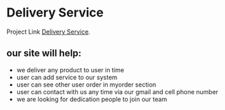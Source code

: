 # Delivery Service

Project Link [ Delivery Service](https://nursing-care-f2dfb.web.app).

## our site will help:

- we deliver any product to user in time
- user can add service to our system
- user can see other user order in myorder section
- user can contact with us any time via our gmail and cell phone number
- we are looking for dedication people to join our team
